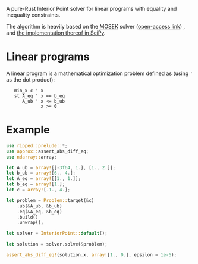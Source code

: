 A pure-Rust Interior Point solver for linear programs with equality and inequality constraints.

 The algorithm is heavily based on the [MOSEK](http://dx.doi.org/10.1007/978-1-4757-3216-0_8) solver ([open-access link](https://www.researchgate.net/publication/243774586_The_Mosek_Interior_Point_Optimizer_for_Linear_Programming_An_Implementation_of_the_Homogeneous_Algorithm))
, and [the implementation thereof in SciPy](https://github.com/scipy/scipy/blob/4fc97887b5b6bc94af4b9f85fe8d10a2c62d6082/scipy/optimize/_linprog_ip.py).

 # Linear programs

 A linear program is a mathematical optimization problem defined as (using `'` as the dot product):

 ```text
    min_x c ' x
    st A_eq ' x == b_eq
       A_ub ' x <= b_ub
              x >= 0
 ```



 # Example
 ```rust
 use ripped::prelude::*;
 use approx::assert_abs_diff_eq;
 use ndarray::array;

 let A_ub = array![[-3f64, 1.], [1., 2.]];
 let b_ub = array![6., 4.];
 let A_eq = array![[1., 1.]];
 let b_eq = array![1.];
 let c = array![-1., 4.];

 let problem = Problem::target(&c)
     .ub(&A_ub, &b_ub)
     .eq(&A_eq, &b_eq)
     .build()
     .unwrap();

 let solver = InteriorPoint::default();

 let solution = solver.solve(&problem);

 assert_abs_diff_eq!(solution.x, array![1., 0.], epsilon = 1e-6);
 ```

